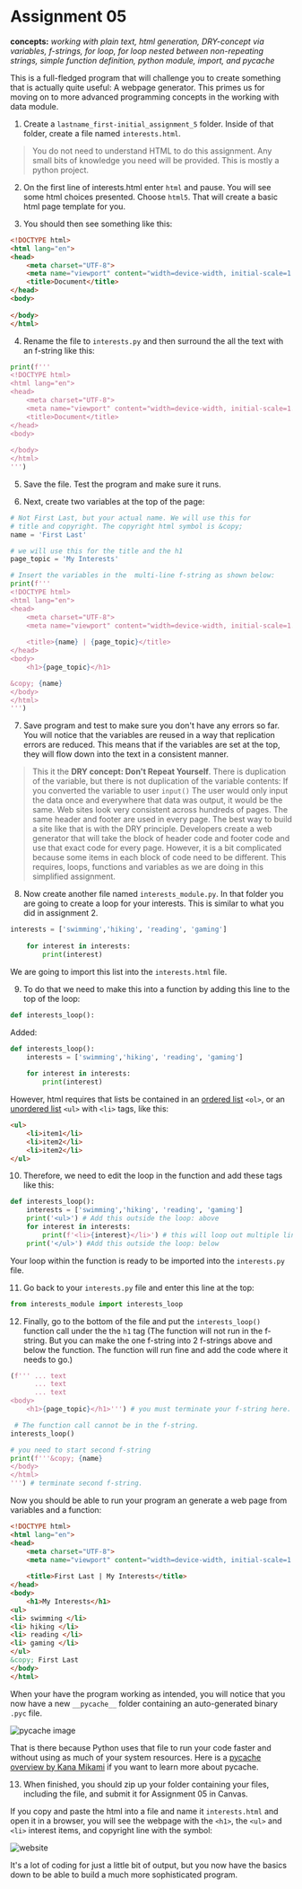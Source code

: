 # Assignment 05

**concepts:**  *working with plain text, html generation, DRY-concept via variables, f-strings, for loop, for loop nested between non-repeating strings, simple function definition, python module, import, and pycache*

This is a full-fledged program that will challenge you to create something that is actually quite useful: A webpage generator. This primes us for moving on to more advanced programming concepts in the working with data module.


1. Create a `lastname_first-initial_assignment_5` folder. Inside of that folder, create a file named ```interests.html```.

>You do not need to understand HTML to do this assignment. Any small bits of knowledge you need will be provided. This is mostly a python project.

2. On the first line of interests.html enter `html` and pause. You will see some html choices presented. Choose `html5`. That will create a basic html page template for you. 

3. You should then see something like this:
```html
<!DOCTYPE html>
<html lang="en">
<head>
    <meta charset="UTF-8">
    <meta name="viewport" content="width=device-width, initial-scale=1.0">
    <title>Document</title>
</head>
<body>
    
</body>
</html>
```

4. Rename the file to `interests.py` and then surround the all the text with an f-string like this:

```python
print(f'''
<!DOCTYPE html>
<html lang="en">
<head>
    <meta charset="UTF-8">
    <meta name="viewport" content="width=device-width, initial-scale=1.0">
    <title>Document</title>
</head>
<body>
    
</body>
</html>
''')
```
5. Save the file. Test the program and make sure it runs.

6. Next, create two variables at the top of the page:

```python
# Not First Last, but your actual name. We will use this for 
# title and copyright. The copyright html symbol is &copy;
name = 'First Last'

# we will use this for the title and the h1
page_topic = 'My Interests'

# Insert the variables in the  multi-line f-string as shown below:
print(f'''
<!DOCTYPE html>
<html lang="en">
<head>
    <meta charset="UTF-8">
    <meta name="viewport" content="width=device-width, initial-scale=1.0">
    
    <title>{name} | {page_topic}</title>
</head>
<body>
    <h1>{page_topic}</h1>

&copy; {name}
</body>
</html>
''')
```
7. Save program and test to make sure you don't have any errors so far. You will notice that the variables are reused in a way that replication errors are reduced. This means that if the variables are set at the top, they will flow down into the text in a consistent manner. 

>This it the **DRY concept: Don't Repeat Yourself**. There is duplication of the variable, but there is not duplication of the variable contents: If you converted the variable to user `input()` The user would only input the data once and everywhere that data was output, it would be the same. Web sites look very consistent across hundreds of pages. The same header and footer are used in every page. The best way to build a site like that is with the DRY principle. Developers create a web generator that will take the block of header code and footer code and use that exact code for every page. However, it is a bit complicated because some items in each block of code need to be different. This requires, loops, functions and variables as we are doing in this simplified assignment.

8. Now create another file named `interests_module.py`. In that folder you are going to create a loop for your interests. This is similar to what you did in assignment 2.

```python
interests = ['swimming','hiking', 'reading', 'gaming']
   
    for interest in interests:
        print(interest)
```
We are going to import this list into the `interests.html` file.

9. To do that we need to make this into a function by adding this line to the top of the loop:

```python 
def interests_loop():
```

Added: 
```python
def interests_loop(): 
    interests = ['swimming','hiking', 'reading', 'gaming']
   
    for interest in interests:
        print(interest)
```

However, html requires that lists be contained in an [ordered list](https://developer.mozilla.org/en-US/docs/Web/HTML/Element/ol) `<ol>`, or an [unordered list](https://developer.mozilla.org/en-US/docs/Web/HTML/Element/ul) `<ul>` with `<li>` tags, like this:

```html
<ul>
    <li>item1</li>
    <li>item2</li>
    <li>item2</li>
</ul>
```
10. Therefore, we need to edit the loop in the function and add these tags like this:

```python
def interests_loop(): 
    interests = ['swimming','hiking', 'reading', 'gaming']
    print('<ul>') # Add this outside the loop: above
    for interest in interests:
        print(f'<li>{interest}</li>') # this will loop out multiple lines
    print('</ul>') #Add this outside the loop: below
```
Your loop within the function is ready to be imported into the `interests.py` file.

11. Go back to your `interests.py` file and enter this line at the top:

```python
from interests_module import interests_loop
```
12. Finally, go to the bottom of the file and put the `interests_loop()` function call under the the `h1` tag (The function will not run in the f-string. But you can make the one f-string into 2 f-strings above and below the function. The function will run fine and add the code where it needs to go.)

```python
(f''' ... text
      ... text
      ... text
<body>
    <h1>{page_topic}</h1>''') # you must terminate your f-string here.

 # The function call cannot be in the f-string.    
interests_loop() 

# you need to start second f-string 
print(f'''&copy; {name} 
</body>
</html>
''') # terminate second f-string.
```

Now you should be able to run your program an generate a web page from variables and a function:

```html
<!DOCTYPE html>
<html lang="en">
<head>
    <meta charset="UTF-8">
    <meta name="viewport" content="width=device-width, initial-scale=1.0">
    
    <title>First Last | My Interests</title>
</head>
<body>
    <h1>My Interests</h1>
<ul>
<li> swimming </li>
<li> hiking </li>
<li> reading </li>
<li> gaming </li>
</ul>
&copy; First Last
</body>
</html>
```

When your have the program working as intended, you will notice that you now have a new
`__pycache__` folder containing an auto-generated  binary `.pyc` file.

![pycache image](img/pycache.png)

That is there because Python uses that file to run your code faster and without using as much of your system resources. Here is a [pycache overview by Kana Mikami](https://ecoagi.ai/topics/Python/pycache) if you want to learn more about pycache.

13. When finished, you should zip up your folder containing your files, including the  file, and submit it for Assignment 05 in Canvas.

If you copy and paste the html into a file and name it `interests.html` and open it in a browser, you will see the webpage with the `<h1>`, the `<ul>` and `<li>` interest items, and copyright line with the symbol:

![website](img/website.png)

It's a lot of coding for just a little bit of output, but you now have the basics down to be able to build a much more sophisticated program.